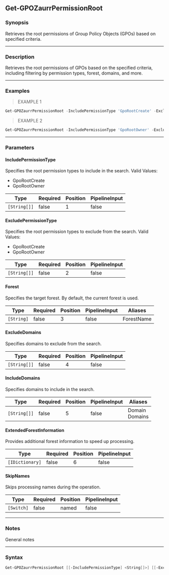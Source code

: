 Get-GPOZaurrPermissionRoot
--------------------------

### Synopsis
Retrieves the root permissions of Group Policy Objects (GPOs) based on specified criteria.

---

### Description

Retrieves the root permissions of GPOs based on the specified criteria, including filtering by permission types, forest, domains, and more.

---

### Examples
> EXAMPLE 1

```PowerShell
Get-GPOZaurrPermissionRoot -IncludePermissionType 'GpoRootCreate' -ExcludePermissionType 'GpoRootOwner' -Forest 'ExampleForest' -IncludeDomains 'Domain1', 'Domain2' -ExtendedForestInformation $ForestInfo -SkipNames
```
> EXAMPLE 2

```PowerShell
Get-GPOZaurrPermissionRoot -IncludePermissionType 'GpoRootOwner' -ExcludePermissionType 'GpoRootCreate' -Forest 'AnotherForest' -ExcludeDomains 'Domain3' -SkipNames
```

---

### Parameters
#### **IncludePermissionType**
Specifies the root permission types to include in the search.
Valid Values:

* GpoRootCreate
* GpoRootOwner

|Type        |Required|Position|PipelineInput|
|------------|--------|--------|-------------|
|`[String[]]`|false   |1       |false        |

#### **ExcludePermissionType**
Specifies the root permission types to exclude from the search.
Valid Values:

* GpoRootCreate
* GpoRootOwner

|Type        |Required|Position|PipelineInput|
|------------|--------|--------|-------------|
|`[String[]]`|false   |2       |false        |

#### **Forest**
Specifies the target forest. By default, the current forest is used.

|Type      |Required|Position|PipelineInput|Aliases   |
|----------|--------|--------|-------------|----------|
|`[String]`|false   |3       |false        |ForestName|

#### **ExcludeDomains**
Specifies domains to exclude from the search.

|Type        |Required|Position|PipelineInput|
|------------|--------|--------|-------------|
|`[String[]]`|false   |4       |false        |

#### **IncludeDomains**
Specifies domains to include in the search.

|Type        |Required|Position|PipelineInput|Aliases           |
|------------|--------|--------|-------------|------------------|
|`[String[]]`|false   |5       |false        |Domain<br/>Domains|

#### **ExtendedForestInformation**
Provides additional forest information to speed up processing.

|Type           |Required|Position|PipelineInput|
|---------------|--------|--------|-------------|
|`[IDictionary]`|false   |6       |false        |

#### **SkipNames**
Skips processing names during the operation.

|Type      |Required|Position|PipelineInput|
|----------|--------|--------|-------------|
|`[Switch]`|false   |named   |false        |

---

### Notes
General notes

---

### Syntax
```PowerShell
Get-GPOZaurrPermissionRoot [[-IncludePermissionType] <String[]>] [[-ExcludePermissionType] <String[]>] [[-Forest] <String>] [[-ExcludeDomains] <String[]>] [[-IncludeDomains] <String[]>] [[-ExtendedForestInformation] <IDictionary>] [-SkipNames] [<CommonParameters>]
```
